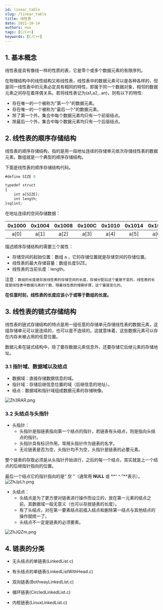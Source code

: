 ```yaml
---
id: linear_table
slug: /linear_table
title: 线性表
date: 2022-10-14
authors: nox
tags: [C/C++]
keywords: [C/C++]
---
```


<!-- truncate -->

## 1. 基本概念

线性表是具有像线一样的性质的表，它是零个或多个数据元素的有限序列。

在物理结构中的线性结构又称线性表，线性表中的数据元素可以是各种各样的，但是同一线性表中的元素必定具有相同的特性，即属于同一个数据对象，相邻的数据元素之间存在着序偶关系。若将线性表记为(a1,a2,..an)，则有以下的特性:

+ 存在唯一的一个被称为"第一个"的数据元素。
+ 存在唯一的一个被称为"最后一个"的数据元素。
+ 除了第一个外，集合中每个数据元素均只有一个前驱结点。
+ 除最后一个外，集合中每个数据元素均只有一个后驱结点。

## 2. 线性表的顺序存储结构

线性表的顺序存储结构，指的是用一段地址连续的存储单元依次存储线性表的数据元素。数组就是一个典型的顺序存储结构。

下面是线性表的顺序存储结构代码。

```js
#define SIZE 8

typedef struct
{
    int a[SIZE];
    int length;
}sqlint;
```

在地址连续的空间存储数据：

| 0x1000 | 0x1004 | 0x1008 | 0x100C | 0x1010 | 0x1014 | 0x1018 | 0x101C |
| :----: | :----: | :----: | :----: | :----: | :----: | :----: | :----: |
|  a[0]  |  a[1]  |  a[2]  |  a[3]  |  a[4]  |  a[5]  |  a[6]  |  a[7]  |

描述顺序存储结构的需要三个属性：

+ 存储空间的起始位置：数组 a ，它的存储位置就是存储空间的存储位置。
+ 线性表的最大存储容量：数组长度SIZE。
+ 线性表的当前长度：length。

注意：`数组的长度是存放线性表的存储空间的长度，存储分配后这个量是不变的，线性表的长度是线性表中数据元素的个数，随着线性表的增删步骤，这个量是变化的。`

**在任意时刻，线性表的长度应该小于或等于数组的长度。**

## 3. 线性表的链式存储结构

线性表的链式存储结构的特点是用一组任意的存储单元存储线性表的数据元素，这组存储单元可以是连续的，也可以是不连续的。这就意味着，这些数据元素可以存在内存未被占用的任意位置。

数据元素在链式结构中，除了要存数据元素信息外，还要存储它后继元素的存储地址。

### 3.1 指针域、数据域以及结点

+ 数据域：直接存储数据信息的域。
+ 指针域：存储后继信息位置的域（后继信息的地址）。
+ 结点：数据域和指针域组成数据元素的存储映像。

![Zh3RAR.png](https://www.helloimg.com/images/2022/11/14/Zh3RAR.png)

### 3.2 头结点与头指针

+ 头指针：
  + 头指针是指链表指向第一个结点的指针，若链表有头结点，则是指向头结点的指针。
  + 头指针具有标识作用，常用头指针作为链表的名字。
  + 无论链表是否为空，头指针均不为空，头指针是链表的必要元素。

整个链表的存取必须是从头指针开始进行，之后的每一个结点，其实就是上一个结点的后继指针指向的位置。

最后一个结点它的指针指向的是“ 空 ”（通常用 **NULL** 或 **“ ^ ”**表示）。
![ZhJpLh.png](https://www.helloimg.com/images/2022/11/15/ZhJpLh.png)

+ 头结点：
  + 头结点是为了更方便对链表进行操作而设立的，放在第一元素的结点之前，其数据域一般无意义（也可以存放链表的长度）。
  + 有了头结点，对在第一要素结点前插入结点和删除第一结点与其他结点的操作就统一了。
  + 头结点不一定是链表的必须要素。

![ZhJQZm.png](https://www.helloimg.com/images/2022/11/15/ZhJQZm.png)

## 4. 链表的分类

+ 无头结点的单链表(LinkedList.c)

+ 有头结点的单链表(LinkedListWithHead.c)

+ 双向链表(BothwayLinkedList.c)

+ 循环链表(CircledLinkedList.c)

+ 内核链表(LinuxLinkedList.c)



























